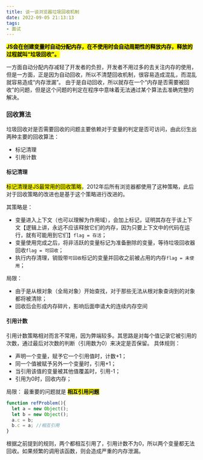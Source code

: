 ```yaml
---
title: 谈一谈浏览器垃圾回收机制
date: 2022-09-05 21:13:13
tags:
- 面试
---
```


<mark> **JS会在创建变量时自动分配内存，在不使用时会自动周期性的释放内存，释放的过程就叫“垃圾回收”。**</mark>

一方面自动分配内存减轻了开发者的负担，开发者不用过多的去关注内存的使用，但是一方面，正是因为自动回收，所以不清楚回收机制，很容易造成混乱，而混乱就容易造成“内存泄漏”。
由于是自动回收，所以就存在一个“内存是否需要被回收”的问题，但是这个问题的判定在程序中意味着无法通过某个算法去准确完整的解决。

### 回收算法
垃圾回收对是否需要回收的问题主要依赖对于变量的判定是否可访问，由此衍生出两种主要的回收算法：
+ 标记清理
+ 引用计数

#### 标记清理
<mark>标记清理是JS最常用的回收策略</mark>，2012年后所有浏览器都使用了这种策略，此后对于回收策略的改进也是基于这个策略进行改进的。

其策略是：
+ 变量进入上下文（也可以理解为作用域），会加上标记，证明其存在于该上下文【逻辑上讲，永远不应该释放它们的内存，因为只要上下文中的代码在运行，就有可能用到它们】`flag = 存活`；
+ 变量使用完成之后，将非活跃的变量标记为准备删除的变量，等待垃圾回收器回收`flag = 可回收`；
+ 执行内存清理，销毁带`可回收`标记的变量并回收之前被占用的内存`flag = 未使用`；

局限：
+ 由于是从根对象（全局对象）开始查找，对于那些无法从根对象查询到的对象都将被清除；
+ 回收后会形成内存碎片，影响后面申请大的连续内存空间

#### 引用计数
引用计数策略相对而言不常用，因为弊端较多。其思路是对每个值记录它被引用的次数，通过最后对次数的判断（引用数为0）来决定是否保留。
具体规则：
+ 声明一个变量，赋予它一个引用值时，计数+1；
+ 同一个值被赋予另外一个变量时，引用+1；
+ 当引用该值的变量被其他值覆盖时，引用-1；
+ 引用为0时，回收内存；

局限：
最重要的问题就是 <mark>**相互引用问题**</mark>

```javascript
function refProblem(){
  let a = new Object();
  let b = new Object();
  a.c = b;
  b.c = a; //相互引用
}
```
根据之前提到的规则，两个都相互引用了，引用计数不为0，所以两个变量都无法回收。如果频繁的调用该函数，则会造成严重的内存泄漏。


